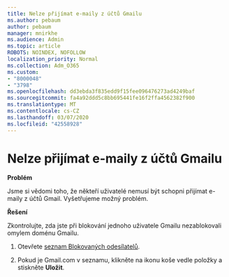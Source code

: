 ```yaml
---
title: Nelze přijímat e-maily z účtů Gmailu
ms.author: pebaum
author: pebaum
manager: mnirkhe
ms.audience: Admin
ms.topic: article
ROBOTS: NOINDEX, NOFOLLOW
localization_priority: Normal
ms.collection: Adm_O365
ms.custom:
- "8000048"
- "3798"
ms.openlocfilehash: dd3ebda3f835edd9f15fee096476273ad4249baf
ms.sourcegitcommit: fa4a92ddd5c8bb695441fe16f2ffa4562382f900
ms.translationtype: MT
ms.contentlocale: cs-CZ
ms.lasthandoff: 03/07/2020
ms.locfileid: "42558928"
---
```

# <a name="unable-to-receive-email-from-gmail-accounts"></a>Nelze přijímat e-maily z účtů Gmailu

**Problém**

Jsme si vědomi toho, že někteří uživatelé nemusí být schopni přijímat e-maily z účtů Gmail. Vyšetřujeme možný problém.

**Řešení**

Zkontrolujte, zda jste při blokování jednoho uživatele Gmailu nezablokovali omylem doménu Gmailu.

1. Otevřete [seznam Blokovaných odesílatelů](https://go.microsoft.com/fwlink/?linkid=2121010).

2. Pokud je Gmail.com v seznamu, klikněte na ikonu koše vedle položky a stiskněte **Uložit**.
